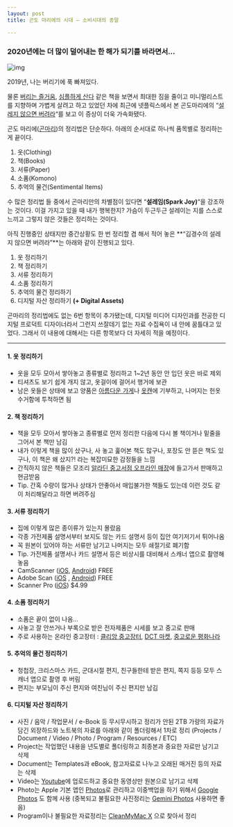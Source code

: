 ```yaml
---
layout: post
title: 곤도 마리에의 시대 – 소비시대의 종말

---
```


### 2020년에는 더 많이 덜어내는 한 해가 되기를 바라면서…



![img](https://kimtoma.github.io/media/2020/02/6cdfb-kondo.jpg)

2019년, 나는 버리기에 푹 빠져있다. 

물론 [버리는 즐거움](http://www.kyobobook.co.kr/product/detailViewKor.laf?ejkGb=KOR&mallGb=KOR&barcode=9791155424742&orderClick=LAG&Kc=), [심플하게 산다](http://www.kyobobook.co.kr/product/detailViewKor.laf?ejkGb=KOR&mallGb=KOR&barcode=9788955616477&orderClick=LAH&Kc=) 같은 책을 보면서 최대한 짐을 줄이고 미니멀리스트를 지향하며 가볍게 살려고 하고 있었던 차에 최근에 넷플릭스에서 본 곤도마리에의 “[설레지 않으면 버려라](https://www.netflix.com/title/80209379)“를 보고 이 증상이 더욱 가속화됐다.

곤도 마리에([곤마리](https://konmari.com/﻿))의 정리법은 단순하다. 아래의 순서대로 하나씩 품목별로 정리하는 게 끝이다.

1. 옷(Clothing)
2. 책(Books)
3. 서류(Paper)
4. 소품(Komono)
5. 추억의 물건(Sentimental Items)

수 많은 정리법 들 중에서 곤마리만의 차별점이 있다면 “**설레임(Spark Joy)**“을 강조하는 것이다. 이걸 가지고 있을 때 내가 행복한지? 가슴이 두근두근 설레이는 지를 스스로 느끼고 그렇지 않은 것들은 정리하는 것이다.

아직 진행중인 상태지만 중간상황도 한 번 정리할 겸 해서 적어 놓은 **“김경수의 설레지 않으면 버려라”**는 아래와 같이 진행되고 있다.

1. 옷 정리하기
2. 책 정리하기
3. 서류 정리하기
4. 소품 정리하기
5. 추억의 물건 정리하기
6. 디지털 자산 정리하기 **(+ Digital Assets)**

곤마리의 정리법에도 없는 6번 항목이 추가됐는데, 디지털 미디어 디자인과를 전공한 디지털 프로덕트 디자이너라서 그런지 쓰잘데기 없는 자료 수집욕이 내 안에 꿈틀대고 있었다. 그래서 이 내용에 대해서는 다른 항목보다 더 자세히 적을 예정이다. 



------



#### 1. 옷 정리하기

- 옷을 모두 모아서 쌓아놓고 종류별로 정리하고 1~2년 동안 안 입던 옷은 바로 제외
- 티셔츠도 보기 쉽게 개지 않고, 옷걸이에 걸어서 행거에 보관
- 남은 옷들은 상태에 보고 양품은 [아름다운 가게](http://www.beautifulstore.org/)나 [옷캔](http://otcan.org/)에 기부하고, 나머지는 헌옷수거함에 투척하면 됨



#### 2. 책 정리하기

- 책을 모두 모아서 쌓아놓고 종류별로 먼저 정리한 다음에 다시 볼 책이거나 밑줄을 그어서 본 책만 남김
- 내가 이렇게 책을 많이 샀구나, 사 놓고 훑어본 책도 많구나, 포장도 안 뜯은 책도 있구나, 이 책은 왜 샀지?! 라는 복잡미묘한 감정들을 느낌
- 간직하지 않은 책들은 모조리 [알라딘 중고서점 오프라인 매장](https://www.aladin.co.kr/usedstore/wgate.aspx)에 들고가서 판매하고 현금받음
- Tip. 간혹 수량이 많거나 상태가 안좋아서 매입불가한 책들도 있는데 이런 것도 같이 처리해달라고 하면 버려주심



#### 3. 서류 정리하기

- 집에 이렇게 많은 종이류가 있는지 몰랐음
- 각종 가전제품 설명서부터 보지도 않는 카드 설명서 등이 집안 여기저기서 튀어나옴
- 꼭 원본이 있어야 하는 서류만 남기고 나머지는 모두 쇄절기로 폐기함
- Tip. 가전제품 설명서나 카드 설명서 등은 비상시를 대비해서 스캐너 앱으로 촬영해놓음
- CamScanner ([iOS](https://itunes.apple.com/app/id388627783?mt=8), [Android](https://play.google.com/store/apps/details?id=com.intsig.camscanner)) FREE
- Adobe Scan ([iOS](https://itunes.apple.com/app/id1199564834?!) , [Android](https://play.google.com/store/apps/details?id=com.adobe.scan.android&hl=ko)) FREE
- Scanner Pro ([iOS](https://itunes.apple.com/app/id333710667?mt=8)) $4.99



#### 4. 소품 정리하기

- 소품은 끝이 없이 나옴…
- 사놓고 잘 안쓰거나 부록으로 받은 전자제품은 시세를 보고 중고로 판매
- 주로 사용하는 온라인 중고장터 : [클리앙](https://www.clien.net/service/group/allsell)[ ](https://www.clien.net/service/group/allsell)[중고장터](https://www.clien.net/service/group/allsell), [DCT ](http://m.dctribe.com/0/zboard.php?id=market)[마켓](http://m.dctribe.com/0/zboard.php?id=market), [중고로운](https://cafe.naver.com/joonggonara.cafe)[ ](https://cafe.naver.com/joonggonara.cafe)[평화나라](https://cafe.naver.com/joonggonara.cafe)



#### 5. 추억의 물건 정리하기

- 청첩장, 크리스마스 카드, 군대시절 편지, 친구들한테 받은 편지, 쪽지 등등 모두 스캐너 앱으로 촬영 후 버림
- 편지는 부모님이 주신 편지와 여친님이 주신 편지만 남김



#### 6. 디지털 자산 정리하기

- 사진 / 음악 / 작업문서 / e-Book 등 무시무시하고 정리가 안된 2TB 가량의 자료가 담긴 외장하드와 노트북의 자료를 아래와 같이 폴더링해서 1차로 정리
  (Projects / Document / Video / Photo / Program / Resources / ETC)
- Project는 작업했던 내용을 년도별로 폴더링하고 최종본과 중요한 자료만 남기고 삭제
- Document는 Templates과 eBook, 참고자료로 나누고 오래된 매거진 등의 자료는 삭제
- Video는 [Youtube](https://www.youtube.com/channel/UCJqcDKuaF5Swqzb3d6YnJIA)에 업로드하고 중요한 동영상만 원본으로 남기고 삭제
- Photo는 Apple 기본 앱인 [Photos](https://www.apple.com/kr/macos/photos/)로 관리하고 이중백업을 하기 위해서 [Google Photos](https://www.google.com/intl/ko/photos/about/) 도 함께 사용 (중복되고 불필요한 사진정리는 [Gemini Photos](https://itunes.apple.com/app/id1277110040?mt=8) 사용하면 좋음)
- Program이나 불필요한 자료정리는 [CleanMyMac X](https://macpaw.com/cleanmymac) 으로 찾아서 정리